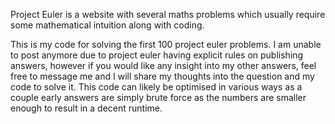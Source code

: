Project Euler is a website with several maths problems which usually require some mathematical intuition along with coding.

This is my code for solving the first 100 project euler problems. I am unable to post anymore due to project euler having explicit rules
on publishing answers, however if you would like any insight into my other answers, feel free to message me and I will share my thoughts into 
the question and my code to solve it.
This code can likely be optimised in various ways as a couple early answers are simply brute force as the numbers are smaller enough to result in 
a decent runtime.
